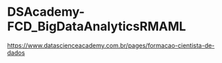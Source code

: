 # DSAcademy-FCD_BigDataAnalyticsRMAML
https://www.datascienceacademy.com.br/pages/formacao-cientista-de-dados
